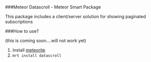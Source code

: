 ###Meteor Datascroll - Meteor Smart Package

This package includes a client/server solution for showing paginated subscriptions

###How to use?

(this is coming soon....will not work yet)

1. Install [meteorite](https://github.com/oortcloud/meteorite)
2. `mrt install datascroll`